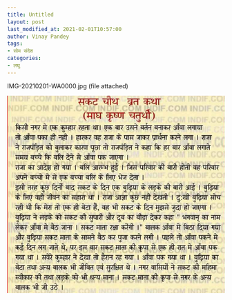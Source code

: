 ```yaml
---
title: Untitled
layout: post
last_modified_at: 2021-02-01T10:57:00
author: Vinay Pandey
tags:
- सोम संदेश
categories:
- लघु
---
```

IMG-20210201-WA0000.jpg (file attached)


![IMG-20210201-WA0000.jpg](/images/IMG-20210201-WA0000.jpg)

